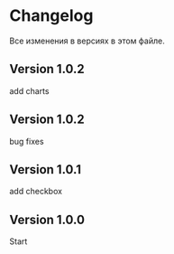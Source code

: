 # Changelog
Все изменения в версиях в этом файле.

## Version 1.0.2
add charts

## Version 1.0.2
bug fixes

## Version 1.0.1
add checkbox


## Version 1.0.0
Start

